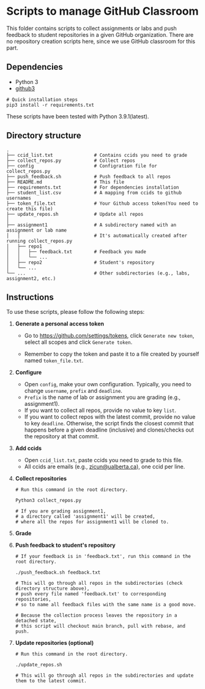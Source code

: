 # Scripts to manage GitHub Classroom

This folder contains scripts to collect assignments or labs and push feedback to student repositories in a given GitHub organization. There are no repository creation scripts here, since we use GitHub classroom for this part. 

## Dependencies

- Python 3
- [github3](https://github.com/sigmavirus24/github3.py)

````shell
# Quick installation steps
pip3 install -r requirements.txt
````

These scripts have been tested with Python 3.9.1(latest).

## Directory structure

```
.
├── ccid_list.txt               # Contains ccids you need to grade
├── collect_repos.py            # Collect repos
├── config                      # Configration file for collect_repos.py
├── push_feedback.sh            # Push feedback to all repos
├── README.md                   # This file
├── requirements.txt            # For dependencies installation
├── student_list.csv            # A mapping from ccids to github usernames
├── token_file.txt              # Your Github access token(You need to create this file)
├── update_repos.sh             # Update all repos
│
├── assignment1                 # A subdirectory named with an assignment or lab name 						
│   │                           # It's automatically created after running collect_repos.py
│   ├── repo1 
│   │   ├── feedback.txt        # Feedback you made
│   │   └── ...
│   ├── repo2                   # Student's repository	
│   └── ...                
└── ...                         # Other subdirectories (e.g., labs, assignment2, etc.)
```

## Instructions

To use these scripts, please follow the following steps:

1. **Generate a personal access token**	

   - Go to https://github.com/settings/tokens, click `Generate new token`, select all scopes and click `Generate token`.

   - Remember to copy the token and paste it to a file created by yourself named `token_file.txt`.

2. **Configure**

   - Open `config`, make your own configuration. Typically, you need to change `username`, `prefix` and `deadline`.
   - `Prefix` is the name of lab or assignment you are grading (e.g., assignment1).
   - If you want to collect all repos, provide no value to key `list`.
   - If you want to collect repos with the latest commit, provide no value to key `deadline`. Otherwise, the script finds the closest commit that happens before a given deadline (inclusive) and clones/checks out the repository at that commit.

3. **Add ccids**

   - Open `ccid_list.txt`, paste ccids you need to grade to this file.
   - All ccids are emails (e.g., zicun@ualberta.ca), one ccid per line.

4. **Collect repositories**

   ```shell
   # Run this command in the root directory.
   
   Python3 collect_repos.py
   
   # If you are grading assignment1, 
   # a directory called 'assignment1' will be created, 
   # where all the repos for assignment1 will be cloned to.
   ```

5. **Grade**

6. **Push feedback to student's repository**

   ```shell
   # If your feedback is in 'feedback.txt', run this command in the root directory.
   
   ./push_feedback.sh feedback.txt
   
   # This will go through all repos in the subdirectories (check directory structure above), 
   # push every file named 'feedback.txt' to corresponding repositories, 
   # so to name all feedback files with the same name is a good move.
   
   # Because the collection process leaves the repository in a detached state, 
   # this script will checkout main branch, pull with rebase, and push.
   ```

7. **Update repositories (optional)**

   ```shell
   # Run this command in the root directory.
   
   ./update_repos.sh
   
   # This will go through all repos in the subdirectories and update them to the latest commit.
   ```
